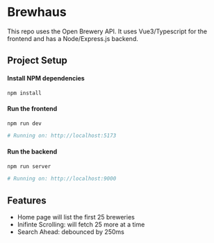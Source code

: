 # Brewhaus

This repo uses the Open Brewery API. It uses Vue3/Typescript for the frontend and has a Node/Express.js backend.

## Project Setup

#### Install NPM dependencies

```sh
npm install
```

#### Run the frontend

```sh
npm run dev

# Running on: http://localhost:5173
```

#### Run the backend

```sh
npm run server

# Running on: http://localhost:9000
```

## Features

- Home page will list the first 25 breweries
- Inifinte Scrolling: will fetch 25 more at a time
- Search Ahead: debounced by 250ms
